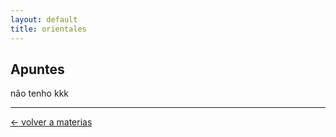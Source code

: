 ```yaml
---
layout: default
title: orientales
---
```


## Apuntes

não tenho kkk

---
<div style="display: flex; align-items: center; float: left;">
<a href="../">&#8592; volver a materias</a>
</div>
